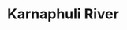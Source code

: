 ---
title: "Karnaphuli River"
title_bn: "কর্ণফুলি নদী"
description: "Karnaphuli river starts from the north eastern border of Chittagong hill tracts and ends at the Bay of Bengal. It covers Chittagong hill tracts, Chittagong. The total length of the river is 274 km. It’s originated from the Lusai hill, India."
---